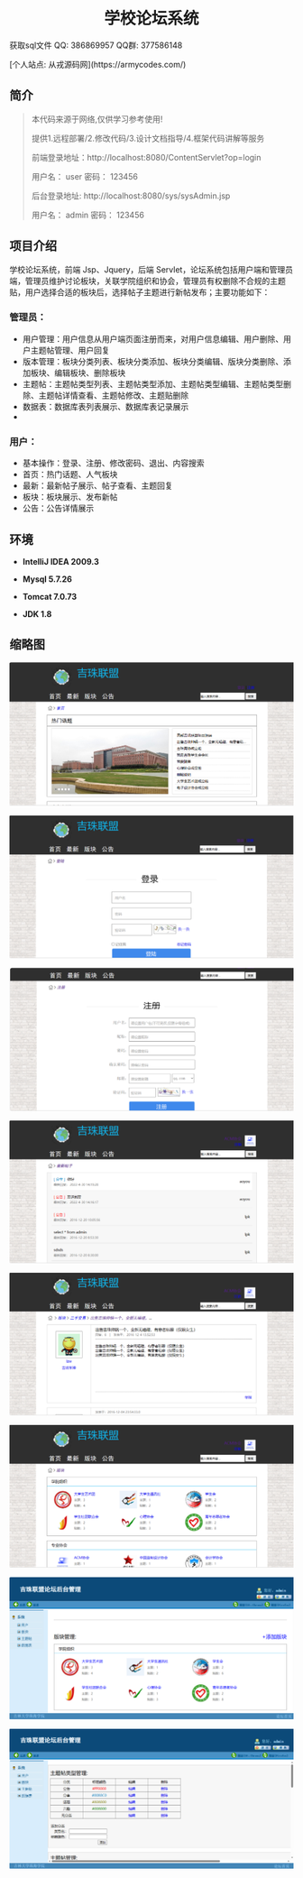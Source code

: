 <p><h1 align="center">学校论坛系统</h1></p>

<p> 获取sql文件 QQ: 386869957 QQ群: 377586148 </p>
<p> [个人站点: 从戎源码网](https://armycodes.com/)</p>

## 简介

> 本代码来源于网络,仅供学习参考使用!
>
> 提供1.远程部署/2.修改代码/3.设计文档指导/4.框架代码讲解等服务
>
> 前端登录地址：http://localhost:8080/ContentServlet?op=login
> 
> 用户名： user   密码： 123456
> 
> 后台登录地址: http://localhost:8080/sys/sysAdmin.jsp
>
> 用户名： admin   密码： 123456
>


## 项目介绍

学校论坛系统，前端 Jsp、Jquery，后端 Servlet，论坛系统包括用户端和管理员端，管理员维护讨论板块，关联学院组织和协会，管理员有权删除不合规的主题贴，用户选择合适的板块后，选择帖子主题进行新帖发布；主要功能如下：

### 管理员：

- 用户管理：用户信息从用户端页面注册而来，对用户信息编辑、用户删除、用户主题帖管理、用户回复
- 版本管理：板块分类列表、板块分类添加、板块分类编辑、版块分类删除、添加板块、编辑板块、删除板块
- 主题帖：主题帖类型列表、主题帖类型添加、主题帖类型编辑、主题帖类型删除、主题帖详情查看、主题帖修改、主题贴删除
- 数据表：数据库表列表展示、数据库表记录展示
- 
### 用户：

- 基本操作：登录、注册、修改密码、退出、内容搜索
- 首页：热门话题、人气板块
- 最新：最新帖子展示、帖子查看、主题回复
- 板块：板块展示、发布新帖
- 公告：公告详情展示

## 环境

- <b>IntelliJ IDEA 2009.3</b>

- <b>Mysql 5.7.26</b>

- <b>Tomcat 7.0.73</b>

- <b>JDK 1.8</b>


## 缩略图
![](screenshot/1.png)

![](screenshot/2.png)

![](screenshot/3.png)

![](screenshot/4.png)

![](screenshot/5.png)

![](screenshot/6.png)

![](screenshot/7.png)

![](screenshot/8.png)

